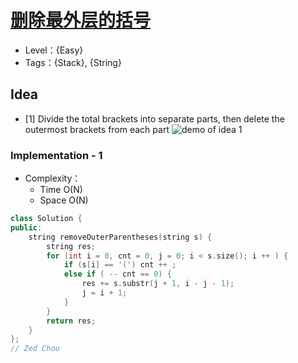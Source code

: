 # [删除最外层的括号](https://leetcode.cn/problems/remove-outermost-parentheses/)

- Level：{Easy}
- Tags：{Stack}, {String}

## Idea

- [1] Divide the total brackets into separate parts, then delete the outermost brackets from each part
![demo of idea 1](https://pic.imgdb.cn/item/629a0f540947543129ff5a1a.jpg)

### Implementation - 1

- Complexity：
  - Time O(N)
  - Space O(N)

``` c++
class Solution {
public:
    string removeOuterParentheses(string s) {
        string res;
        for (int i = 0, cnt = 0, j = 0; i < s.size(); i ++ ) {
            if (s[i] == '(') cnt ++ ;
            else if ( -- cnt == 0) {
                res += s.substr(j + 1, i - j - 1);
                j = i + 1;
            }
        }
        return res;
    }
};
// Zed Chou
```


